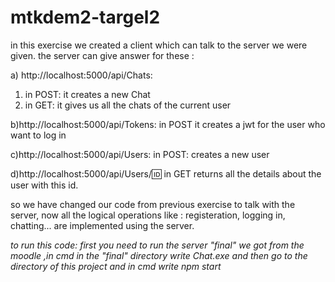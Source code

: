 # mtkdem2-targel2
in this exercise we created a client which can talk to the server we were given.
the server can give answer for these :

a) http://localhost:5000/api/Chats: 
 1) in POST: it creates a new Chat
 2) in GET: it gives us all the chats of the current user

b)http://localhost:5000/api/Tokens:
  in POST it creates a jwt for the user who want to log in

c)http://localhost:5000/api/Users:
 in POST: creates a new user

d)http://localhost:5000/api/Users/:id:
in GET returns all the details about the user with this id.

so we have changed our code from previous exercise to talk with the server, now all the logical operations like : 
registeration, logging in, chatting... are implemented using the server.

*to run this code: first you need to run the server "final" we got from the moodle ,in cmd in the "final" directory write Chat.exe
and then go to the directory of this project and in cmd write npm start*

